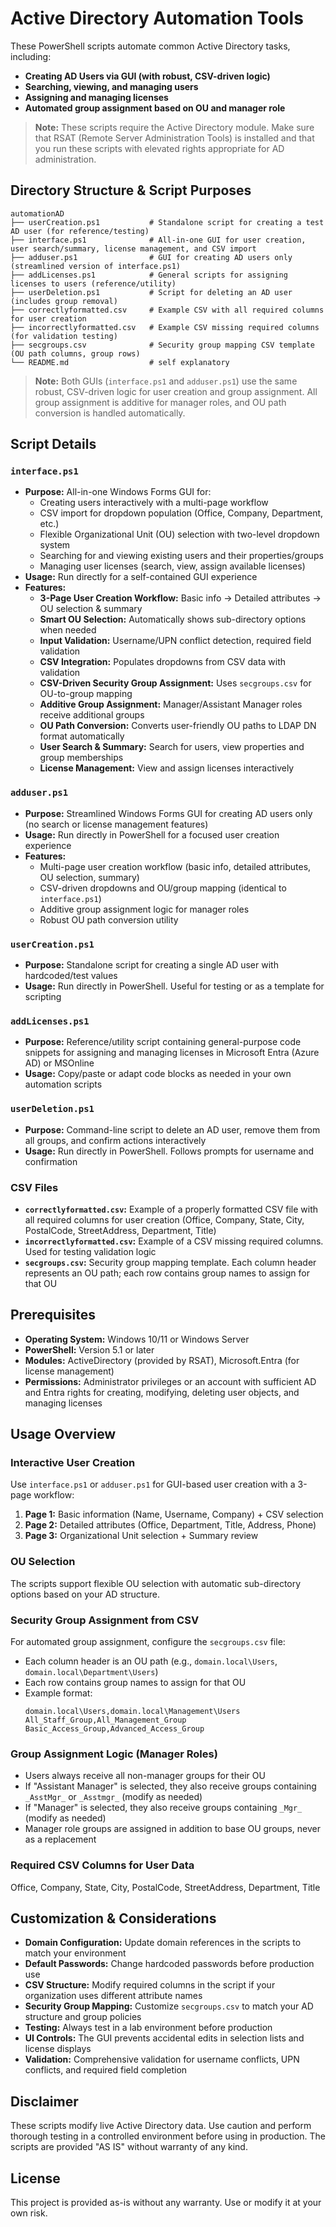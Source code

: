 # Active Directory Automation Tools

These PowerShell scripts automate common Active Directory tasks, including:
- **Creating AD Users via GUI (with robust, CSV-driven logic)**
- **Searching, viewing, and managing users**
- **Assigning and managing licenses**
- **Automated group assignment based on OU and manager role**

> **Note:** These scripts require the Active Directory module. Make sure that RSAT (Remote Server Administration Tools) is installed and that you run these scripts with elevated rights appropriate for AD administration.

## Directory Structure & Script Purposes

```
automationAD
├── userCreation.ps1           # Standalone script for creating a test AD user (for reference/testing)
├── interface.ps1              # All-in-one GUI for user creation, user search/summary, license management, and CSV import
├── adduser.ps1                # GUI for creating AD users only (streamlined version of interface.ps1)
├── addLicenses.ps1            # General scripts for assigning licenses to users (reference/utility)
├── userDeletion.ps1           # Script for deleting an AD user (includes group removal)
├── correctlyformatted.csv     # Example CSV with all required columns for user creation
├── incorrectlyformatted.csv   # Example CSV missing required columns (for validation testing)
├── secgroups.csv              # Security group mapping CSV template (OU path columns, group rows)
└── README.md                  # self explanatory
```

> **Note:** Both GUIs (`interface.ps1` and `adduser.ps1`) use the same robust, CSV-driven logic for user creation and group assignment. All group assignment is additive for manager roles, and OU path conversion is handled automatically.

## Script Details

### `interface.ps1`
- **Purpose:** All-in-one Windows Forms GUI for:
  - Creating users interactively with a multi-page workflow
  - CSV import for dropdown population (Office, Company, Department, etc.)
  - Flexible Organizational Unit (OU) selection with two-level dropdown system
  - Searching for and viewing existing users and their properties/groups
  - Managing user licenses (search, view, assign available licenses)
- **Usage:** Run directly for a self-contained GUI experience
- **Features:**
  - **3-Page User Creation Workflow:** Basic info → Detailed attributes → OU selection & summary
  - **Smart OU Selection:** Automatically shows sub-directory options when needed
  - **Input Validation:** Username/UPN conflict detection, required field validation
  - **CSV Integration:** Populates dropdowns from CSV data with validation
  - **CSV-Driven Security Group Assignment:** Uses `secgroups.csv` for OU-to-group mapping
  - **Additive Group Assignment:** Manager/Assistant Manager roles receive additional groups
  - **OU Path Conversion:** Converts user-friendly OU paths to LDAP DN format automatically
  - **User Search & Summary:** Search for users, view properties and group memberships
  - **License Management:** View and assign licenses interactively

### `adduser.ps1`
- **Purpose:** Streamlined Windows Forms GUI for creating AD users only (no search or license management features)
- **Usage:** Run directly in PowerShell for a focused user creation experience
- **Features:**
  - Multi-page user creation workflow (basic info, detailed attributes, OU selection, summary)
  - CSV-driven dropdowns and OU/group mapping (identical to `interface.ps1`)
  - Additive group assignment logic for manager roles
  - Robust OU path conversion utility

### `userCreation.ps1`
- **Purpose:** Standalone script for creating a single AD user with hardcoded/test values
- **Usage:** Run directly in PowerShell. Useful for testing or as a template for scripting

### `addLicenses.ps1`
- **Purpose:** Reference/utility script containing general-purpose code snippets for assigning and managing licenses in Microsoft Entra (Azure AD) or MSOnline
- **Usage:** Copy/paste or adapt code blocks as needed in your own automation scripts

### `userDeletion.ps1`
- **Purpose:** Command-line script to delete an AD user, remove them from all groups, and confirm actions interactively
- **Usage:** Run directly in PowerShell. Follows prompts for username and confirmation

### CSV Files
- **`correctlyformatted.csv`:** Example of a properly formatted CSV file with all required columns for user creation (Office, Company, State, City, PostalCode, StreetAddress, Department, Title)
- **`incorrectlyformatted.csv`:** Example of a CSV missing required columns. Used for testing validation logic
- **`secgroups.csv`:** Security group mapping template. Each column header represents an OU path; each row contains group names to assign for that OU

## Prerequisites

- **Operating System:** Windows 10/11 or Windows Server
- **PowerShell:** Version 5.1 or later
- **Modules:** ActiveDirectory (provided by RSAT), Microsoft.Entra (for license management)
- **Permissions:** Administrator privileges or an account with sufficient AD and Entra rights for creating, modifying, deleting user objects, and managing licenses

## Usage Overview

### Interactive User Creation
Use `interface.ps1` or `adduser.ps1` for GUI-based user creation with a 3-page workflow:
1. **Page 1:** Basic information (Name, Username, Company) + CSV selection
2. **Page 2:** Detailed attributes (Office, Department, Title, Address, Phone)
3. **Page 3:** Organizational Unit selection + Summary review

### OU Selection
The scripts support flexible OU selection with automatic sub-directory options based on your AD structure.

### Security Group Assignment from CSV
For automated group assignment, configure the `secgroups.csv` file:
- Each column header is an OU path (e.g., `domain.local\Users`, `domain.local\Department\Users`)
- Each row contains group names to assign for that OU
- Example format:
  ```csv
  domain.local\Users,domain.local\Management\Users
  All_Staff_Group,All_Management_Group
  Basic_Access_Group,Advanced_Access_Group
  ```

### Group Assignment Logic (Manager Roles)
- Users always receive all non-manager groups for their OU
- If "Assistant Manager" is selected, they also receive groups containing `_AsstMgr_` or `_Asstmgr_` (modify as needed)
- If "Manager" is selected, they also receive groups containing `_Mgr_` (modify as needed)
- Manager role groups are assigned in addition to base OU groups, never as a replacement

### Required CSV Columns for User Data
Office, Company, State, City, PostalCode, StreetAddress, Department, Title

## Customization & Considerations

- **Domain Configuration:** Update domain references in the scripts to match your environment
- **Default Passwords:** Change hardcoded passwords before production use
- **CSV Structure:** Modify required columns in the script if your organization uses different attribute names
- **Security Group Mapping:** Customize `secgroups.csv` to match your AD structure and group policies
- **Testing:** Always test in a lab environment before production
- **UI Controls:** The GUI prevents accidental edits in selection lists and license displays
- **Validation:** Comprehensive validation for username conflicts, UPN conflicts, and required field completion

## Disclaimer

These scripts modify live Active Directory data. Use caution and perform thorough testing in a controlled environment before using in production. The scripts are provided "AS IS" without warranty of any kind.

## License

This project is provided as-is without any warranty. Use or modify it at your own risk.